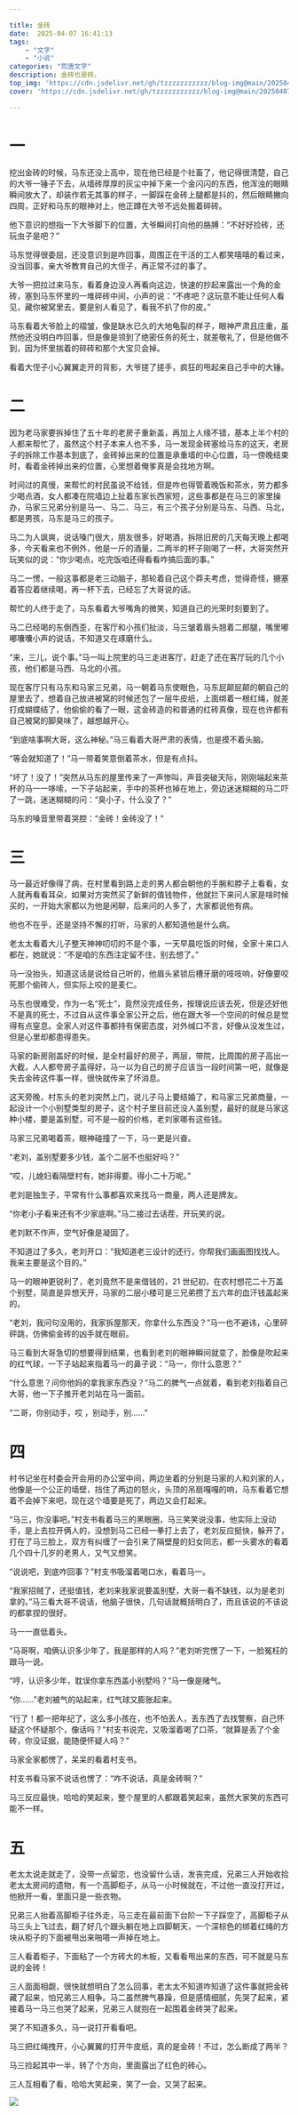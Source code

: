 ```yaml
---

title: 金砖  
date:  2025-04-07 16:41:13  
tags:  
    - "文字"
    - "小说"
categories: "荒唐文字"  
description: 金砖也是砖。
top_img: 'https://cdn.jsdelivr.net/gh/tzzzzzzzzzzz/blog-img@main/20250407164353944.png'  
cover: 'https://cdn.jsdelivr.net/gh/tzzzzzzzzzzz/blog-img@main/20250407164353944.png'

---
```

# 一

挖出金砖的时候，马东还没上高中，现在他已经是个社畜了，他记得很清楚，自己的大爷一锤子下去，从墙砖厚厚的灰尘中掉下来一个金闪闪的东西，他浑浊的眼睛瞬间放大了，却装作若无其事的样子，一脚踩在金砖上腿都是抖的，然后眼睛撇向四周，正好和马东的眼神对上，他正蹲在大爷不远处搬着碎砖。

他下意识的想指一下大爷脚下的位置，大爷瞬间打向他的胳膊：“不好好捡砖，还玩虫子是吧？”

马东觉得很委屈，还没意识到是咋回事，周围正在干活的工人都笑嘻嘻的看过来，没当回事，亲大爷教育自己的大侄子，再正常不过的事了。

大爷一把拉过来马东，看着身边没人再看向这边，快速的抄起来露出一个角的金砖，塞到马东怀里的一堆碎砖中间，小声的说：“不疼吧？这玩意不能让任何人看见，藏你被窝里去，要是别人看见了，看我不扒了你的皮。”

马东看着大爷脸上的褶皱，像是缺水已久的大地龟裂的样子，眼神严肃且庄重，虽然他还没明白咋回事，但是像是领到了绝密任务的死士，就差敬礼了，但是他做不到，因为怀里揣着的碎砖和那个大宝贝会掉。

看着大侄子小心翼翼走开的背影，大爷搓了搓手，疯狂的甩起来自己手中的大锤。

# 二

因为老马家要拆掉住了五十年的老房子重新盖，再加上人缘不错，基本上半个村的人都来帮忙了，虽然这个村子本来人也不多，马一发现金砖塞给马东的这天，老房子的拆除工作基本到底了，金砖掉出来的位置是承重墙的中心位置，马一傍晚结束时，看着金砖掉出来的位置，心里想着俺爹真是会找地方啊。

时间过的真慢，来帮忙的村民虽说不给钱，但是咋也得管着晚饭和茶水，劳力都多少喝点酒，女人都凑在院墙边上扯着东家长西家短，这些事都是在马三的家里操办，马家三兄弟分别是马一、马二、马三，有三个孩子分别是马东、马西、马北，都是男孩，马东是马三的孩子。

马二为人飒爽，说话嗓门很大，朋友很多，好喝酒，拆除旧房的几天每天晚上都喝多，今天看来也不例外，他是一斤的酒量，二两半的杯子刚喝了一杯，大哥突然开玩笑似的说：“你少喝点，吃完饭咱还得看看咋搞后面的事。”

马二一愣，一般这事都是老三动脑子，那轮着自己这个莽夫考虑，觉得奇怪，搪塞着答应着继续喝，再一杯下去，已经忘了大哥说的话。

帮忙的人终于走了，马东看着大爷嘴角的微笑，知道自己的光荣时刻要到了。

马二已经喝的东倒西歪，在客厅和小孩们扯淡，马三皱着眉头翘着二郎腿，嘴里嘟嘟囔囔小声的说话，不知道又在琢磨什么。

“来，三儿，说个事。”马一叫上院里的马三走进客厅，赶走了还在客厅玩的几个小孩，他们都是马西、马北的小孩。

现在客厅只有马东和马家三兄弟，马一朝着马东使眼色，马东屁颠屁颠的朝自己的屋里去了，想着自己放进被窝的时候还包了一层牛皮纸，上面绑着一根红绳，就差打成蝴蝶结了，他偷偷的看了一眼，这金砖造的和普通的红砖真像，现在也许都有自己被窝的脚臭味了，越想越开心。

“到底啥事啊大哥，这么神秘。”马三看着大哥严肃的表情，也是摸不着头脑。

“等会就知道了！”马一带着笑意倒着茶水，但是有点抖。

“坏了！没了！”突然从马东的屋里传来了一声惨叫，声音突破天际，刚刚端起来茶杯的马一一哆嗦，一下子站起来，手中的茶杯也掉在地上，旁边迷迷糊糊的马二吓了一跳，迷迷糊糊的问：“臭小子，什么没了？”

马东的嗓音里带着哭腔：“金砖！金砖没了！”

# 三

马一最近好像得了病，在村里看到路上走的男人都会朝他的手腕和脖子上看看，女人就再看看耳朵，如果对方突然买了新鲜的值钱物件，他就拦下来问人家是啥时候买的，一开始大家都以为他是闲聊，后来问的人多了，大家都说他有病。

他也不在乎，还是坚持不懈的打听，马家的人都知道他是什么病。

老太太看着大儿子整天神神叨叨的不是个事，一天早晨吃饭的时候，全家十来口人都在，她就说：“不是咱的东西注定留不住，别去想了。”

马一没抬头，知道这话是说给自己听的，他眉头紧锁后槽牙磨的吱吱响，好像要咬死那个偷砖人，但实际上咬的是麦仁。

马东也很难受，作为一名“死士”，竟然没完成任务，按理说应该去死，但是还好他不是真的死士，不过自从这件事全家公开之后，他在跟大爷一个空间的时候总是觉得有点窒息。全家人对这件事都持有保密态度，对外缄口不言，好像从没发生过，但是心里却都患得患失。

马家的新房刚盖好的时候，是全村最好的房子，两层，带院，比周围的房子高出一大截，人人都夸房子盖得好，马一以为自己的房子应该当一段时间第一吧，就像是失去金砖这件事一样，很快就传来了坏消息。

这天旁晚，村东头的老刘突然上门，说儿子马上要结婚了，和马家三兄弟商量，一起设计一个小别墅类型的房子，这个村子里目前还没人盖别墅，最好的就是马家这种小楼，要是盖别墅，可不是一般的价格，老刘家哪有这些钱。

马家三兄弟喝着茶，眼神碰撞了一下，马一更是兴奋。

“老刘，盖别墅要多少钱，盖个二层不也挺好吗？”

“哎，儿媳妇看隔壁村有，她非得要。得小二十万呢。”

老刘是独生子，平常有什么事都喜欢来找马一商量，两人还是牌友。

“你老小子看来还有不少家底啊。”马二接过去话茬，开玩笑的说。

老刘默不作声，空气好像是凝固了。

不知道过了多久，老刘开口：“我知道老三设计的还行，你帮我们画画图找找人。我来主要是这个目的。”

马一的眼神更锐利了，老刘竟然不是来借钱的，21 世纪初，在农村想花二十万盖个别墅，简直是异想天开，马家的二层小楼可是三兄弟攒了五六年的血汗钱盖起来的。

“老刘，我问句没用的，我家拆屋那天，你拿什么东西没？”马一也不避讳，心里砰砰跳，仿佛偷金砖的凶手就在眼前。

马三看到大哥急切的想要得到结果，也看到老刘的眼神瞬间就变了，脸像是吹起来的红气球，一下子站起来指着马一的鼻子说：“马一，你什么意思？”

“什么意思？问你他妈的拿我家东西没？”马二的脾气一点就着，看到老刘指着自己大哥，他一下子推开老刘站在马一面前。

“二哥，你别动手，哎 ，别动手，别……”

# 四

村书记坐在村委会开会用的办公室中间，两边坐着的分别是马家的人和刘家的人，他像是一个公正的墙壁，挡住了两边的怒火，头顶的吊扇嘎嘎的响，马东看着它想着不会掉下来吧，现在这个墙要是死了，两边又会打起来。

“马三，你没事吧。”村支书看着马三的黑眼圈，马三笑笑说没事，他实际上没动手，是上去拉开俩人的，没想到马二已经一拳打上去了，老刘反应挺快，躲开了，打在了马三脸上，双方有纠缠了一会引来了隔壁屋的妇女同志，都一头雾水的看着几个四十几岁的老男人，又气又想笑。

“说说吧，到底咋回事？”村支书吸溜着喝口水，看着马一。

“我家招贼了，还挺值钱，老刘来我家说要盖别墅，大哥一看不缺钱，以为是老刘拿的。”马三看大哥不说话，他脑子很快，几句话就概括明白了，而且该说的不该说的都拿捏的很好。

马一一直低着头。

“马哥啊，咱俩认识多少年了，我是那样的人吗？”老刘听完愣了一下，一脸冤枉的跟马一说。

“哼，认识多少年，耽误你拿东西盖小别墅吗？”马一像是赌气。

“你……”老刘被气的站起来，红气球又膨胀起来。

“行了！都一把年纪了，这么多小孩在，也不怕丢人，丢东西了去找警察，自己怀疑这个怀疑那个，像话吗？”村支书说完，又吸溜着喝了口茶，“就算是丢了个金砖，你没证据，能随便怀疑人吗？”

马家全家都愣了，呆呆的看着村支书。

村支书看马家不说话也愣了：“咋不说话，真是金砖啊？”

马三反应最快，哈哈的笑起来，整个屋里的人都跟着笑起来，虽然大家笑的东西可能不一样。

# 五

老太太说走就走了，没带一点留恋，也没留什么话，发丧完成，兄弟三人开始收拾老太太房间的遗物，有一个高脚柜子，从马一小时候就在，不过他一直没打开过，他掀开一看，里面只是一些衣物。

兄弟三人抬着高脚柜子往外走，马三走在最前面下台阶一下子踩空了，高脚柜子从马三头上飞过去，翻了好几个跟头躺在地上四脚朝天，一个深棕色的绑着红绳的方块从柜子的下面被甩出来啪嗒一声掉在地上。

三人看着柜子，下面粘了一个方砖大的木板，又看看甩出来的东西，可不就是马东说的金砖！

三人面面相觑，很快就想明白了怎么回事，老太太不知道咋知道了这件事就把金砖藏了起来，怕兄弟三人相争。马二虽然脾气暴躁，但是感情细腻，先哭了起来，紧接着马一马三也哭了起来，兄弟三人就抱在一起围着金砖哭了起来。

哭了不知道多久，马一说打开看看吧。

马三把红绳拽开，小心翼翼的打开牛皮纸，真的是金砖！不过，怎么断成了两半？

马三捡起其中一半，转了个方向，里面露出了红色的砖心。

三人互相看了看，哈哈大笑起来，笑了一会，又哭了起来。

![](https://cdn.jsdelivr.net/gh/tzzzzzzzzzzz/blog-img@main/20250407164353944.png)